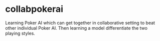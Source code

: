 # collabpokerai
Learning Poker AI which can get together in collaborative setting to beat other individual Poker AI. Then learning a model differentiate the two playing styles.
